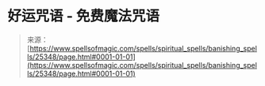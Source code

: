 <!--yml

category: 未分类

date: 2024-06-12 19:12:13

-->

# 好运咒语 - 免费魔法咒语

> 来源：[https://www.spellsofmagic.com/spells/spiritual_spells/banishing_spells/25348/page.html#0001-01-01](https://www.spellsofmagic.com/spells/spiritual_spells/banishing_spells/25348/page.html#0001-01-01)
